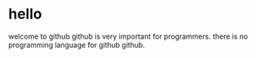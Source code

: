 # hello
welcome to github
github is very important for programmers.
there is no programming language for github
github.
